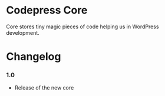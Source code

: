 Codepress Core
===========

Core stores tiny magic pieces of code helping us in WordPress development.

Changelog
===========

### 1.0
* Release of the new core